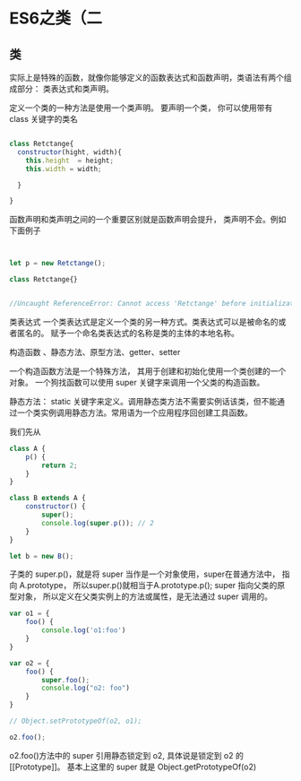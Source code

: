 # ES6之类（二

## 类

  实际上是特殊的函数，就像你能够定义的函数表达式和函数声明，类语法有两个组成部分： 类表达式和类声明。

  定义一个类的一种方法是使用一个类声明。 要声明一个类， 你可以使用带有 class 关键字的类名

```js

class Retctange{
  constructor(hight, width){
    this.height  = height;
    this.width = width;

  }

}

```
  函数声明和类声明之间的一个重要区别就是函数声明会提升， 类声明不会。例如下面例子

  ```js


  let p = new Retctange();

  class Retctange{}


  //Uncaught ReferenceError: Cannot access 'Retctange' before initialization

  ```


  类表达式
  一个类表达式是定义一个类的另一种方式。类表达式可以是被命名的或者匿名的。 赋予一个命名类表达式的名称是类的主体的本地名称。


构造函数 、静态方法、原型方法、getter、setter


一个构造函数方法是一个特殊方法， 其用于创建和初始化使用一个类创建的一个对象。
一个狗找函数可以使用 super 关键字来调用一个父类的构造函数。

静态方法：
static 关键字来定义。调用静态类方法不需要实例话该类，但不能通过一个类实例调用静态方法。常用语为一个应用程序回创建工具函数。


我们先从

``` js
class A {
    p() {
        return 2;
    }
}

class B extends A {
    constructor() {
        super();
        console.log(super.p()); // 2
    }
}

let b = new B();
```

  子类的 super.p()，就是将 super 当作是一个对象使用，super在普通方法中， 指向 A.prototype， 所以super.p()就相当于A.prototype.p(); 
  super 指向父类的原型对象， 所以定义在父类实例上的方法或属性，是无法通过 super 调用的。

``` js
var o1 = {
    foo() {
        console.log('o1:foo')
    }
}

var o2 = {
    foo() {
        super.foo();
        console.log("o2: foo")
    }
}

// Object.setPrototypeOf(o2, o1);

o2.foo();
```

 o2.foo()方法中的 super 引用静态锁定到 o2, 具体说是锁定到 o2 的[[Prototype]]。 基本上这里的 super 就是 Object.getPrototypeOf(o2) 